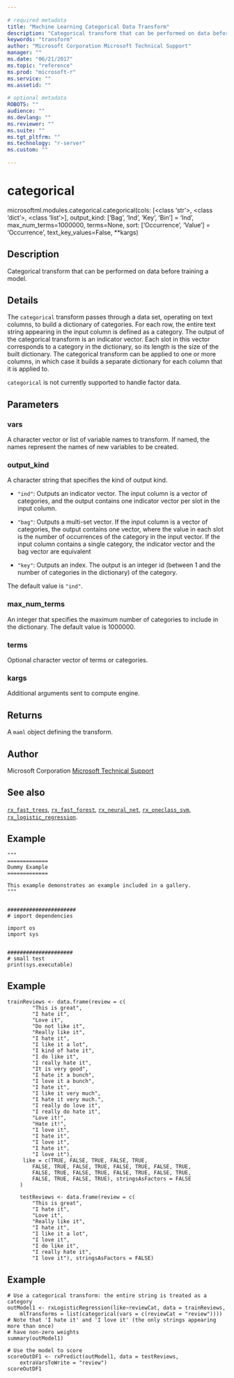 ```yaml
--- 
 
# required metadata 
title: "Machine Learning Categorical Data Transform" 
description: "Categorical transform that can be performed on data before" 
keywords: "transform" 
author: "Microsoft Corporation Microsoft Technical Support" 
manager: "" 
ms.date: "06/21/2017" 
ms.topic: "reference" 
ms.prod: "microsoft-r" 
ms.service: "" 
ms.assetid: "" 
 
# optional metadata 
ROBOTS: "" 
audience: "" 
ms.devlang: "" 
ms.reviewer: "" 
ms.suite: "" 
ms.tgt_pltfrm: "" 
ms.technology: "r-server" 
ms.custom: "" 
 
---
```


# categorical

microsoftml.modules.categorical.categorical(cols: [<class ‘str’>, <class ‘dict’>, <class ‘list’>], output_kind: [‘Bag’, ‘Ind’, ‘Key’, ‘Bin’] = ‘Ind’, max_num_terms=1000000, terms=None, sort: [‘Occurrence’, ‘Value’] = ‘Occurrence’, text_key_values=False, **kargs)



## Description

Categorical transform that can be performed on data before
training a model.


## Details

The ``categorical`` transform passes through a data set, operating
on text columns, to build a dictionary of categories. For each row,
the entire text string appearing in the input column is defined as a
category. The output of the categorical transform is an indicator vector.
Each slot in this vector corresponds to a category in the dictionary, so
its length is the size of the built dictionary. The categorical transform
can be applied to one or more columns, in which case it builds a separate
dictionary for each column that it is applied to.

``categorical`` is not currently supported to handle factor data.


## Parameters


### vars

A character vector or list of variable names to transform. If
named, the names represent the names of new variables to be created.


### output_kind

A character string that specifies the kind of output kind.

* ``"ind"``: Outputs an indicator vector. The input column is a vector of categories, and the output contains one indicator vector per slot in the input column. 

* ``"bag"``: Outputs a multi-set vector. If the input column is a vector of categories, the output contains one vector, where the value in each slot is the number of occurrences of the category in the input vector. If the input column contains a single category, the indicator vector and the bag vector are equivalent 

* ``"key"``: Outputs an index. The output is an integer id (between 1 and the number of categories in the dictionary) of the category. 

The default value is ``"ind"``.


### max_num_terms

An integer that specifies the maximum number of
categories to include in the dictionary. The default value is 1000000.


### terms

Optional character vector of terms or categories.


### kargs

Additional arguments sent to compute engine.


## Returns

A ``maml`` object defining the transform.


## Author

Microsoft Corporation [Microsoft Technical Support](https://go.microsoft.com/fwlink/?LinkID=698556&clcid=0x409)


## See also

[``rx_fast_trees``](rx_fast_trees#microsoftml.modules.fast_trees.rx_fast_trees),
[``rx_fast_forest``](rx_fast_forest#microsoftml.modules.fast_forest.rx_fast_forest),
[``rx_neural_net``](rx_neural_network#microsoftml.modules.neural_network.rx_neural_network),
[``rx_oneclass_svm``](rx_oneclass_svm#microsoftml.modules.oneclass_svm.rx_oneclass_svm),
[``rx_logistic_regression``](rx_logistic_regression#microsoftml.modules.logistic_regression.rx_logistic_regression).


## Example



```
"""
=============
Dummy Example
=============

This example demonstrates an example included in a gallery.
"""


######################
# import dependencies

import os
import sys


#####################
# small test
print(sys.executable)
```



## Example



```
trainReviews <- data.frame(review = c( 
        "This is great",
        "I hate it",
        "Love it",
        "Do not like it",
        "Really like it",
        "I hate it",
        "I like it a lot",
        "I kind of hate it",
        "I do like it",
        "I really hate it",
        "It is very good",
        "I hate it a bunch",
        "I love it a bunch",
        "I hate it",
        "I like it very much",
        "I hate it very much.",
        "I really do love it",
        "I really do hate it",
        "Love it!",
        "Hate it!",
        "I love it",
        "I hate it",
        "I love it",
        "I hate it",
        "I love it"),
     like = c(TRUE, FALSE, TRUE, FALSE, TRUE,
        FALSE, TRUE, FALSE, TRUE, FALSE, TRUE, FALSE, TRUE,
        FALSE, TRUE, FALSE, TRUE, FALSE, TRUE, FALSE, TRUE, 
        FALSE, TRUE, FALSE, TRUE), stringsAsFactors = FALSE
    )

    testReviews <- data.frame(review = c(
        "This is great",
        "I hate it",
        "Love it",
        "Really like it",
        "I hate it",
        "I like it a lot",
        "I love it",
        "I do like it",
        "I really hate it",
        "I love it"), stringsAsFactors = FALSE)
```



## Example



```
# Use a categorical transform: the entire string is treated as a category
outModel1 <- rxLogisticRegression(like~reviewCat, data = trainReviews, 
    mlTransforms = list(categorical(vars = c(reviewCat = "review"))))
# Note that 'I hate it' and 'I love it' (the only strings appearing more than once)
# have non-zero weights
summary(outModel1)

# Use the model to score
scoreOutDF1 <- rxPredict(outModel1, data = testReviews, 
    extraVarsToWrite = "review")
scoreOutDF1
```

